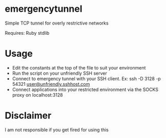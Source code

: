 # emergencytunnel
Simple TCP tunnel for overly restrictive networks

Requires: Ruby stdlib

# Usage
* Edit the constants at the top of the file to suit your environment
* Run the script on your unfriendly SSH server
* Connect to emergency tunnel with your SSH client. Ex: ssh -D 3128 -p 54321 user@unfriendly.sshhost.com
* Connect applications into your restricted environment via the SOCKS proxy on localhost:3128

# Disclaimer
I am not responsible if you get fired for using this
